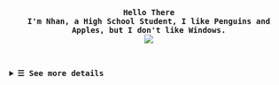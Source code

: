 <!-- START -->

<!-- Profile -->
<p align="left"><strong><samp></samp></strong></p>
  <p align="center">
    <samp>
      <b>
        Hello There
      <br>
        I'm Nhan, a High School Student, I like Penguins and Apples, but I don't like Windows.
      </b>
      <br>
        <image src="https://readme-typing-svg.herokuapp.com?font=JetBrainsMono+Nerd+Font&size=16&pause=1000&color=7A95C9&center=true&width=435&lines=Make+it+simple+but+I'm+a+complicant+person">
      <br>
      <b>
      </b>
    </samp>
  </p>
<p align="right"><strong><samp></samp></strong></p>

<br>

<!-- contribution snake -->
<p align="center">
</p>

<!-- ### My Toolbox 🧰 -->
<!-- ![my distro](https://img.shields.io/badge/Arch_Linux-1793D1?style=for-the-badge&logo=arch-linux&logoColor=white) -->
<!-- ![C](https://img.shields.io/badge/C-00599C?style=for-the-badge&logo=c&logoColor=white) -->
<!-- ![C++](https://img.shields.io/badge/C%2B%2B-00599C?style=for-the-badge&logo=c%2B%2B&logoColor=white) -->
<!-- ![Go](https://img.shields.io/badge/Go-00ADD8?style=for-the-badge&logo=go&logoColor=white) -->
<!-- ![Java](https://img.shields.io/badge/Java-ED8B00?style=for-the-badge&logo=java&logoColor=white) -->
<!-- ![HTML5](https://img.shields.io/badge/HTML5-E34F26?style=for-the-badge&logo=html5&logoColor=white) -->
<!-- ![Python](https://img.shields.io/badge/Python-14354C?style=for-the-badge&logo=python&logoColor=white) -->
<!-- ![Kotlin](https://img.shields.io/badge/Kotlin-0095D5?&style=for-the-badge&logo=kotlin&logoColor=white) -->
<!-- ![Lua](https://img.shields.io/badge/Lua-2C2D72?style=for-the-badge&logo=lua&logoColor=white) -->
<!-- ![Markdown](https://img.shields.io/badge/Markdown-000000?style=for-the-badge&logo=markdown&logoColor=white) -->
<!-- ![Shell script](https://img.shields.io/badge/Shell_Script-121011?style=for-the-badge&logo=gnu-bash&logoColor=white) -->
<!-- ![Alacritty](https://img.shields.io/badge/alacritty-F46D01?style=for-the-badge&logo=alacritty&logoColor=white) -->
<!-- ![Vim](https://img.shields.io/badge/NeoVim-E34F8?style=for-the-badge&logo=neovim&logoColor=white) -->
<!-- ![GIT](https://img.shields.io/badge/GIT-E44C30?style=for-the-badge&logo=git&logoColor=white "My main version control system") -->
<!-- ![GitHub](https://img.shields.io/badge/GitHub-002?style=for-the-badge&logo=github&logoColor=white) -->
<!-- ![TMUX](https://img.shields.io/badge/tmux-1BB91F?style=for-the-badge&logo=tmux&logoColor=white) -->
<!-- ![IntelliJ](https://img.shields.io/badge/IntelliJ-011111?style=for-the-badge&logo=intellij&logoColor=white) -->
<!-- ![Rust](https://img.shields.io/badge/Rust-D0021B?style=for-the-badge&logo=rust&logoColor=white) -->
<!-- ![Android](https://img.shields.io/badge/Android-00ff0?style=for-the-badge&logo=android&logoColor=white) -->
<!-- ![Kitty](https://img.shields.io/badge/Kitty-000000?style=for-the-badge&logo=kitty&logoColor=white) -->
<!-- ![Docker](https://img.shields.io/badge/Docker-2496ED?style=for-the-badge&logo=docker&logoColor=white) -->
<!-- ![PostgreSQL](https://img.shields.io/badge/PostgreSQL-316192?style=for-the-badge&logo=postgresql&logoColor=white) -->
<!-- ![Spring](https://img.shields.io/badge/Spring-6DB33F?style=for-the-badge&logo=spring&logoColor=white) -->
<!-- ![Spring Boot](https://img.shields.io/badge/Spring_Boot-F2F4F9?style=for-the-badge&logo=spring-boot) -->
<!-- ![LaTeX](https://img.shields.io/badge/LaTeX-008080?style=for-the-badge&logo=latex&logoColor=white) -->
<!-- ![CLion](https://img.shields.io/badge/CLion-000000?style=for-the-badge&logo=clion&logoColor=white) -->
<!-- ![PyCharm](https://img.shields.io/badge/PyCharm-000000?style=for-the-badge&logo=pycharm&logoColor=white) -->
<!-- ![Visual Studio Code](https://img.shields.io/badge/Visual_Studio_Code-007ACC?style=for-the-badge&logo=visual-studio-code&logoColor=white) -->
<!-- ![Cmake](https://img.shields.io/badge/CMake-064F8C?style=for-the-badge&logo=cmake&logoColor=white) -->
<!-- ![Make](https://img.shields.io/badge/Make-1F425F?style=for-the-badge&logo=gnu-make&logoColor=white) -->
<!-- ![Maven](https://img.shields.io/badge/Maven-C71A36?style=for-the-badge&logo=apache-maven&logoColor=white) -->
<!-- ![Cargo](https://img.shields.io/badge/Cargo-000000?style=for-the-badge&logo=rust&logoColor=white) -->
<!-- ![Fish shell](https://img.shields.io/badge/Fish_shell-000000?style=for-the-badge&logo=fish-shell&logoColor=white) -->
<!---->
<!-- <div align="justify"> -->


<details>
<summary><samp><b>&#9776; See more details</b></samp></summary>
  </summary>

  <!-- Github Trophy -->
  <div align="center">
  <table>
  <tr>
  <td><a href="#--------"><img align="center" alt="GitHub Trophy" src="https://github-trophies.vercel.app/?username=rxyhn&rank=SECRET,SSS,SS,S,AAA,AA,A&row=2&column=3&margin-w=15&margin-h=15&no-frame=true&theme=nord"></a></td>
  </tr>
  </table>
  </div>

  <!-- Github Stats -->
  <div align="center">
  <table>
  <tr>
  <td><a href="#--------"><img height="137px" align="center" alt="GitHub Stats" src="https://github-readme-stats.vercel.app/api?username=rxyhn&count_private=true&show_icons=true&include_all_commits=true&line_height=21&hide_border=true&theme=nord"/></a></td>
  <td><a href="#--------"><img height="137px" align="center" alt="Top Language" src="https://github-readme-stats.vercel.app/api/top-langs/?username=rxyhn&layout=compact&line_height=21&hide_border=true&theme=nord"/></a></td>
  </tr>
  </table>
  </div>

  </details>
  </div>
</details>
